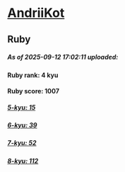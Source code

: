 # [AndriiKot](https://www.codewars.com/users/AndriiKot) 
## Ruby

##### As of 2025-09-12 17:02:11 uploaded:

#### Ruby rank: 4 kyu

#### Ruby score: 1007

##### [5-kyu: 15](https://github.com/AndriiKot/Ruby__CodeWars/tree/main/kyu-5)

##### [6-kyu: 39](https://github.com/AndriiKot/Ruby__CodeWars/tree/main/kyu-6)

##### [7-kyu: 52](https://github.com/AndriiKot/Ruby__CodeWars/tree/main/kyu-7)

##### [8-kyu: 112](https://github.com/AndriiKot/Ruby__CodeWars/tree/main/kyu-8)

